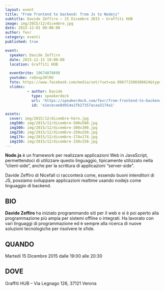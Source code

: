 ```yaml
---
layout: event
title: "From frontend to backend: from Js to Nodejs"
subtitle: Davide Zeffiro – 15 Dicembre 2015 – Graffiti HUB
image: img/2015/12/dicembre.jpg
date: 2015-12-01 00:00:00
author: fevr
category: eventi
published: true

event:
  speaker: Davide Zeffiro
  date: 2015-12-15 19:00:00
  location: Graffiti HUB

  eventbrite: 19674078699
  youtube: roQnxpJKlRU
  foto: https://www.facebook.com/media/set/?set=oa.996771500388024&type=3
  slides:
          - author: Davide
            type: speakerdeck
            url: 'https://speakerdeck.com/fevr/from-frontend-to-backend-from-js-to-nodejs'
            id: 'e1ececae8d914a1fb27357acaa3174a1'

assets:
  cover: img/2015/12/dicembre-hero.jpg
  img500: img/2015/12/dicembre-500x500.jpg
  img300: img/2015/12/dicembre-300x300.jpg
  img250: img/2015/12/dicembre-250x250.jpg
  img174: img/2015/12/dicembre-174x174.jpg
  img150: img/2015/12/dicembre-150x150.jpg
---
```


**Node.js** è un framework per realizzare applicazioni Web in JavaScript, permettendoci di utilizzare questo linguaggio,
tipicamente utilizzato nella “client-side”, anche per la scrittura di applicazioni “server-side”.

Davide Zeffiro di Nicefall ci racconterà come, essendo buoni intenditori di JS,
possiamo sviluppare applicazioni realtime usando nodejs come linguaggio di backend.

## BIO

**Davide Zeffiro** ha iniziato programmando siti per il web e si è poi aperto alla programmazione più ampia
per sistemi offline o integrati. Ha lavorato con vari linguaggi di programmazione ed è sempre alla ricerca
di nuove soluzioni tecnologiche per risolvere le sfide.

## QUANDO
Martedì 15 Dicembre 2015 dalle 19:00 alle 20:30

## DOVE
Graffiti HUB – Via Legnago 126, 37121 Verona